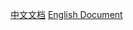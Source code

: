 [中文文档](https://github.com/HBandSDK/iOS_Ble_SDK/wiki/VeepooSDK-iOS-API-%E6%96%87%E6%A1%A3)
[English Document](https://github.com/HBandSDK/iOS_Ble_SDK/wiki/VeepooSDK-iOS-API-Document)
